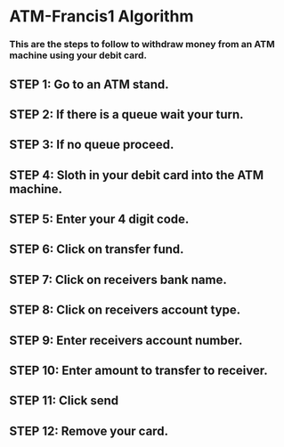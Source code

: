 # ATM-Francis1 Algorithm

### This are the steps to follow to withdraw money from an ATM machine using your debit card.

## STEP 1: Go to an ATM stand.
## STEP 2: If there is a queue wait your turn.
## STEP 3: If no queue proceed.
## STEP 4: Sloth in your debit card into the ATM machine.
## STEP 5: Enter your 4 digit code.
## STEP 6: Click on transfer fund.
## STEP 7: Click on receivers bank name.
## STEP 8: Click on receivers account type.
## STEP 9: Enter receivers account number.
## STEP 10: Enter amount to transfer to receiver.
## STEP 11: Click send
## STEP 12: Remove your card.
